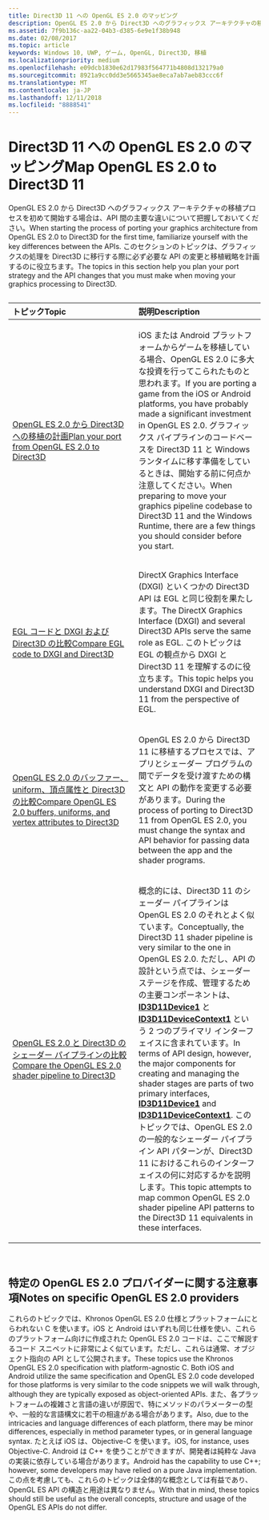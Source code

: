 ```yaml
---
title: Direct3D 11 への OpenGL ES 2.0 のマッピング
description: OpenGL ES 2.0 から Direct3D へのグラフィックス アーキテクチャの移植プロセスを初めて開始する場合は、API 間の主要な違いについて把握しておいてください。
ms.assetid: 7f9b136c-aa22-04b3-d385-6e9e1f38b948
ms.date: 02/08/2017
ms.topic: article
keywords: Windows 10, UWP, ゲーム, OpenGL, Direct3D, 移植
ms.localizationpriority: medium
ms.openlocfilehash: e09dcb1830e62d17983f564771b4808d132179a0
ms.sourcegitcommit: 8921a9cc0dd3e5665345ae8eca7ab7aeb83ccc6f
ms.translationtype: MT
ms.contentlocale: ja-JP
ms.lasthandoff: 12/11/2018
ms.locfileid: "8888541"
---
```

# <a name="map-opengl-es-20-to-direct3d-11"></a><span data-ttu-id="e72d3-104">Direct3D 11 への OpenGL ES 2.0 のマッピング</span><span class="sxs-lookup"><span data-stu-id="e72d3-104">Map OpenGL ES 2.0 to Direct3D 11</span></span>



<span data-ttu-id="e72d3-105">OpenGL ES 2.0 から Direct3D へのグラフィックス アーキテクチャの移植プロセスを初めて開始する場合は、API 間の主要な違いについて把握しておいてください。</span><span class="sxs-lookup"><span data-stu-id="e72d3-105">When starting the process of porting your graphics architecture from OpenGL ES 2.0 to Direct3D for the first time, familiarize yourself with the key differences between the APIs.</span></span> <span data-ttu-id="e72d3-106">このセクションのトピックは、グラフィックスの処理を Direct3D に移行する際に必ず必要な API の変更と移植戦略を計画するのに役立ちます。</span><span class="sxs-lookup"><span data-stu-id="e72d3-106">The topics in this section help you plan your port strategy and the API changes that you must make when moving your graphics processing to Direct3D.</span></span>
## 
<table>
<colgroup>
<col width="50%" />
<col width="50%" />
</colgroup>
<thead>
<tr class="header">
<th align="left"><span data-ttu-id="e72d3-107">トピック</span><span class="sxs-lookup"><span data-stu-id="e72d3-107">Topic</span></span></th>
<th align="left"><span data-ttu-id="e72d3-108">説明</span><span class="sxs-lookup"><span data-stu-id="e72d3-108">Description</span></span></th>
</tr>
</thead>
<tbody>
<tr class="odd">
<td align="left"><p><a href="compare-opengl-es-2-0-api-design-to-directx.md"><span data-ttu-id="e72d3-109">OpenGL ES 2.0 から Direct3D への移植の計画</span><span class="sxs-lookup"><span data-stu-id="e72d3-109">Plan your port from OpenGL ES 2.0 to Direct3D</span></span></a></p></td>
<td align="left"><p><span data-ttu-id="e72d3-110">iOS または Android プラットフォームからゲームを移植している場合、OpenGL ES 2.0 に多大な投資を行ってこられたものと思われます。</span><span class="sxs-lookup"><span data-stu-id="e72d3-110">If you are porting a game from the iOS or Android platforms, you have probably made a significant investment in OpenGL ES 2.0.</span></span> <span data-ttu-id="e72d3-111">グラフィックス パイプラインのコードベースを Direct3D 11 と Windows ランタイムに移す準備をしているときは、開始する前に何点か注意してください。</span><span class="sxs-lookup"><span data-stu-id="e72d3-111">When preparing to move your graphics pipeline codebase to Direct3D 11 and the Windows Runtime, there are a few things you should consider before you start.</span></span></p></td>
</tr>
<tr class="even">
<td align="left"><p><a href="moving-from-egl-to-dxgi.md"><span data-ttu-id="e72d3-112">EGL コードと DXGI および Direct3D の比較</span><span class="sxs-lookup"><span data-stu-id="e72d3-112">Compare EGL code to DXGI and Direct3D</span></span></a></p></td>
<td align="left"><p><span data-ttu-id="e72d3-113">DirectX Graphics Interface (DXGI) といくつかの Direct3D API は EGL と同じ役割を果たします。</span><span class="sxs-lookup"><span data-stu-id="e72d3-113">The DirectX Graphics Interface (DXGI) and several Direct3D APIs serve the same role as EGL.</span></span> <span data-ttu-id="e72d3-114">このトピックは EGL の観点から DXGI と Direct3D 11 を理解するのに役立ちます。</span><span class="sxs-lookup"><span data-stu-id="e72d3-114">This topic helps you understand DXGI and Direct3D 11 from the perspective of EGL.</span></span></p></td>
</tr>
<tr class="odd">
<td align="left"><p><a href="porting-uniforms-and-attributes.md"><span data-ttu-id="e72d3-115">OpenGL ES 2.0 のバッファー、uniform、頂点属性と Direct3D の比較</span><span class="sxs-lookup"><span data-stu-id="e72d3-115">Compare OpenGL ES 2.0 buffers, uniforms, and vertex attributes to Direct3D</span></span></a></p></td>
<td align="left"><p><span data-ttu-id="e72d3-116">OpenGL ES 2.0 から Direct3D 11 に移植するプロセスでは、アプリとシェーダー プログラムの間でデータを受け渡すための構文と API の動作を変更する必要があります。</span><span class="sxs-lookup"><span data-stu-id="e72d3-116">During the process of porting to Direct3D 11 from OpenGL ES 2.0, you must change the syntax and API behavior for passing data between the app and the shader programs.</span></span></p></td>
</tr>
<tr class="even">
<td align="left"><p><a href="change-your-shader-loading-code.md"><span data-ttu-id="e72d3-117">OpenGL ES 2.0 と Direct3D のシェーダー パイプラインの比較</span><span class="sxs-lookup"><span data-stu-id="e72d3-117">Compare the OpenGL ES 2.0 shader pipeline to Direct3D</span></span></a></p></td>
<td align="left"><p><span data-ttu-id="e72d3-118">概念的には、Direct3D 11 のシェーダー パイプラインは OpenGL ES 2.0 のそれとよく似ています。</span><span class="sxs-lookup"><span data-stu-id="e72d3-118">Conceptually, the Direct3D 11 shader pipeline is very similar to the one in OpenGL ES 2.0.</span></span> <span data-ttu-id="e72d3-119">ただし、API の設計という点では、シェーダー ステージを作成、管理するための主要コンポーネントは、<a href="https://msdn.microsoft.com/library/windows/desktop/hh404575"><strong>ID3D11Device1</strong></a> と <a href="https://msdn.microsoft.com/library/windows/desktop/hh404598"><strong>ID3D11DeviceContext1</strong></a> という 2 つのプライマリ インターフェイスに含まれています。</span><span class="sxs-lookup"><span data-stu-id="e72d3-119">In terms of API design, however, the major components for creating and managing the shader stages are parts of two primary interfaces, <a href="https://msdn.microsoft.com/library/windows/desktop/hh404575"><strong>ID3D11Device1</strong></a> and <a href="https://msdn.microsoft.com/library/windows/desktop/hh404598"><strong>ID3D11DeviceContext1</strong></a>.</span></span> <span data-ttu-id="e72d3-120">このトピックでは、OpenGL ES 2.0 の一般的なシェーダー パイプライン API パターンが、Direct3D 11 におけるこれらのインターフェイスの何に対応するかを説明します。</span><span class="sxs-lookup"><span data-stu-id="e72d3-120">This topic attempts to map common OpenGL ES 2.0 shader pipeline API patterns to the Direct3D 11 equivalents in these interfaces.</span></span></p></td>
</tr>
</tbody>
</table>

 

## <a name="notes-on-specific-opengl-es-20-providers"></a><span data-ttu-id="e72d3-121">特定の OpenGL ES 2.0 プロバイダーに関する注意事項</span><span class="sxs-lookup"><span data-stu-id="e72d3-121">Notes on specific OpenGL ES 2.0 providers</span></span>


<span data-ttu-id="e72d3-122">これらのトピックでは、Khronos OpenGL ES 2.0 仕様とプラットフォームにとらわれない C を使います。iOS と Android はいずれも同じ仕様を使い、これらのプラットフォーム向けに作成された OpenGL ES 2.0 コードは、ここで解説するコード スニペットに非常によく似ています。ただし、これらは通常、オブジェクト指向の API として公開されます。</span><span class="sxs-lookup"><span data-stu-id="e72d3-122">These topics use the Khronos OpenGL ES 2.0 specification with platform-agnostic C. Both iOS and Android utilize the same specification and OpenGL ES 2.0 code developed for those platforms is very similar to the code snippets we will walk through, although they are typically exposed as object-oriented APIs.</span></span> <span data-ttu-id="e72d3-123">また、各プラットフォームの複雑さと言語の違いが原因で、特にメソッドのパラメーターの型や、一般的な言語構文に若干の相違がある場合があります。</span><span class="sxs-lookup"><span data-stu-id="e72d3-123">Also, due to the intricacies and language differences of each platform, there may be minor differences, especially in method parameter types, or in general language syntax.</span></span> <span data-ttu-id="e72d3-124">たとえば iOS は、Objective-C を使います。</span><span class="sxs-lookup"><span data-stu-id="e72d3-124">iOS, for instance, uses Objective-C.</span></span> <span data-ttu-id="e72d3-125">Android は C++ を使うことができますが、開発者は純粋な Java の実装に依存している場合があります。</span><span class="sxs-lookup"><span data-stu-id="e72d3-125">Android has the capability to use C++; however, some developers may have relied on a pure Java implementation.</span></span> <span data-ttu-id="e72d3-126">この点を考慮しても、これらのトピックは全体的な概念としては有益であり、OpenGL ES API の構造と用途は異なりません。</span><span class="sxs-lookup"><span data-stu-id="e72d3-126">With that in mind, these topics should still be useful as the overall concepts, structure and usage of the OpenGL ES APIs do not differ.</span></span>

 

 




